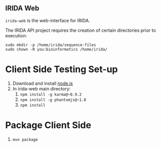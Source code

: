 IRIDA Web
---------
`irida-web` is the web-interface for IRIDA.

The IRIDA API project requires the creation of certain directories prior to execution:

    sudo mkdir -p /home/irida/sequence-files
    sudo chown -R you:bioinformatics /home/irida/

Client Side Testing Set-up
==========================
1. Download and install [node.js](http://nodejs.org)
2. In irida-web main directory:
    1. `npm install -g karma@~0.9.2`
    2. `npm install -g phantomjs@~1.8`
    3. `npm install`

Package Client Side
===================

1. `mvn package`
